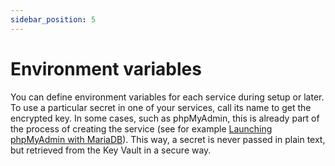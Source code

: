 ```yaml
---
sidebar_position: 5
---
```


# Environment variables

You can define environment variables for each service during setup or later.  To use a particular secret in one of your services, call its name to get the encrypted key. In some cases, such as phpMyAdmin, this is already part of the process of creating the service (see for example [Launching phpMyAdmin with MariaDB](./../tutorials/how-to-set-up-mariadb-and-phpmyadmin-in-the-cloud.md)). This way, a secret is never passed in plain text, but retrieved from the Key Vault in a secure way.
